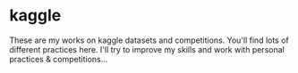 # kaggle
These are my works on kaggle datasets and competitions. You'll find lots of different practices here. I'll try to improve my
skills and work with personal practices & competitions...
